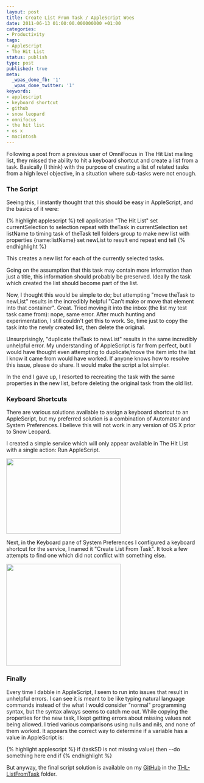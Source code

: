 ```yaml
---
layout: post
title: Create List From Task / AppleScript Woes
date: 2011-06-13 01:00:00.000000000 +01:00
categories:
- Productivity
tags:
- AppleScript
- The Hit List
status: publish
type: post
published: true
meta:
  _wpas_done_fb: '1'
  _wpas_done_twitter: '1'
keywords:
- applescript
- keyboard shortcut
- github
- snow leopard
- omnifocus
- the hit list
- os x
- macintosh
---
```

Following a post from a previous user of OmniFocus in The Hit List mailing list, they missed the ability to hit a keyboard shortcut and create a list from a task. Basically (I think) with the purpose of creating a list of related tasks from a high level objective, in a situation where sub-tasks were not enough.

<!--more-->

### The Script ###
Seeing this, I instantly thought that this should be easy in AppleScript, and the basics of it were:

{% highlight applescript %}
tell application "The Hit List"
    set currentSelection to selection
    repeat with theTask in currentSelection
        set listName to timing task of theTask
        tell folders group to make new list with properties {name:listName}
        set newList to result
    end repeat
end tell
{% endhighlight %}

This creates a new list for each of the currently selected tasks.

Going on the assumption that this task may contain more information than just a title, this information should probably be preserved. Ideally the task which created the list should become part of the list.

Now, I thought this would be simple to do; but attempting "move theTask to newList" results in the incredibly helpful "Can’t make or move that element into that container". Great. Tried moving it into the inbox (the list my test task came from): nope, same error. After much hunting and experimentation, I still couldn't get this to work. So, time just to copy the task into the newly created list, then delete the original.

Unsurprisingly, "duplicate theTask to newList" results in the same incredibly unhelpful error. My understanding of AppleScript is far from perfect, but I would have thought even attempting to duplicate/move the item into the list I know it came from would have worked. If anyone knows how to resolve this issue, please do share. It would make the script a lot simpler.

In the end I gave up, I resorted to recreating the task with the same properties in the new list, before deleting the original task from the old list.

### Keyboard Shortcuts ###
There are various solutions available to assign a keyboard shortcut to an AppleScript, but my preferred solution is a combination of Automator and System Preferences. I believe this will not work in any version of OS X prior to Snow Leopard.

I created a simple service which will only appear available in The Hit List with a single action: Run AppleScript.

<a href="http://devwithimagination.files.wordpress.com/2011/06/automator-action.png"><img class="alignnone size-medium wp-image-28" title="Automator Action" src="http://devwithimagination.files.wordpress.com/2011/06/automator-action.png?w=300" alt="" width="300" height="198" /></a>

Next, in the Keyboard pane of System Preferences I configured a keyboard shortcut for the service, I named it "Create List From Task". It took a few attempts to find one which did not conflict with something else.

<a href="http://devwithimagination.files.wordpress.com/2011/06/keyboard-shortcut.png"><img class="alignnone size-medium wp-image-27" title="Keyboard Shortcut" src="http://devwithimagination.files.wordpress.com/2011/06/keyboard-shortcut.png?w=300" alt="" width="300" height="268" /></a>
 
### Finally ###
Every time I dabble in AppleScript, I seem to run into issues that result in unhelpful errors. I can see it is meant to be like typing natural language commands instead of the what I would consider "normal" programming syntax, but the syntax always seems to catch me out. While copying the properties for the new task, I kept getting errors about missing values not being allowed. I tried various comparisons using nulls and nils, and none of them worked. It appears the correct way to determine if a variable has a value in AppleScript is:

{% highlight applescript %}
if (taskSD is not missing value) then
    --do something here
end if
{% endhighlight %}

But anyway, the final script solution is available on my [GitHub](https://github.com/dhutchison/DWI) in the [THL-ListFromTask](https://github.com/dhutchison/DWI/tree/master/THL-ListFromTask) folder.
